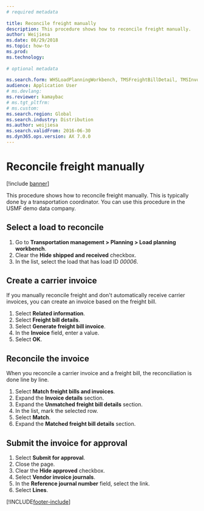 ```yaml
--- 
# required metadata 
 
title: Reconcile freight manually
description: This procedure shows how to reconcile freight manually. 
author: Weijiesa
ms.date: 08/29/2018
ms.topic: how-to 
ms.prod:  
ms.technology:  
 
# optional metadata 
 
ms.search.form: WHSLoadPlanningWorkbench, TMSFreightBillDetail, TMSInvoiceTable, TMSFreightBillInvoiceReconcile, TMSInvoiceJournal, LedgerJournalTable, LedgerJournalTransDaily, TMSFBDetailReconcile
audience: Application User 
# ms.devlang:  
ms.reviewer: kamaybac
# ms.tgt_pltfrm:  
# ms.custom:  
ms.search.region: Global
ms.search.industry: Distribution
ms.author: weijiesa
ms.search.validFrom: 2016-06-30 
ms.dyn365.ops.version: AX 7.0.0 
---
```

# Reconcile freight manually

[!include [banner](../../includes/banner.md)]

This procedure shows how to reconcile freight manually. This is typically done by a transportation coordinator. You can use this procedure in the USMF demo data company.

## Select a load to reconcile

1. Go to **Transportation management \> Planning \> Load planning workbench**.
2. Clear the **Hide shipped and received** checkbox.
3. In the list, select the load that has load ID *00006*.

## Create a carrier invoice

If you manually reconcile freight and don't automatically receive carrier invoices, you can create an invoice based on the freight bill.

1. Select **Related information**.
2. Select **Freight bill details**.
3. Select **Generate freight bill invoice**.
4. In the **Invoice** field, enter a value.
5. Select **OK**.

## Reconcile the invoice

When you reconcile a carrier invoice and a freight bill, the reconciliation is done line by line.

1. Select **Match freight bills and invoices**.
2. Expand the **Invoice details** section.
3. Expand the **Unmatched freight bill details** section.
4. In the list, mark the selected row.
5. Select **Match**.
6. Expand the **Matched freight bill details** section.

## Submit the invoice for approval

1. Select **Submit for approval**.
2. Close the page.
3. Clear the **Hide approved** checkbox.
4. Select **Vendor invoice journals**.
5. In the **Reference journal number** field, select the link.
6. Select **Lines**.

[!INCLUDE[footer-include](../../../includes/footer-banner.md)]
